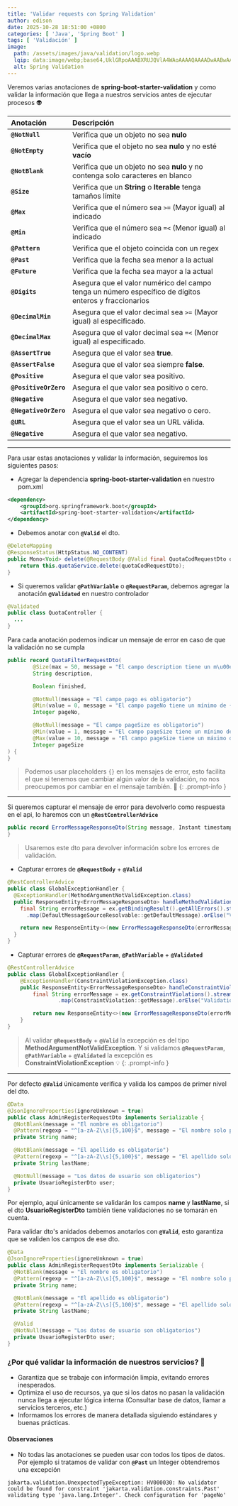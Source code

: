 ```yaml
---
title: 'Validar requests con Spring Validation'
author: edison
date: 2025-10-28 18:51:00 +0800
categories: [ 'Java', 'Spring Boot' ]
tags: [ 'Validación' ]
image:
  path: /assets/images/java/validation/logo.webp
  lqip: data:image/webp;base64,UklGRpoAAABXRUJQVlA4WAoAAAAQAAAADwAABwAAQUxQSDIAAAARL0AmbZurmr57yyIiqE8oiG0bejIYEQTgqiDA9vqnsUSI6H+oAERp2HZ65qP/VIAWAFZQOCBCAAAA8AEAnQEqEAAIAAVAfCWkAALp8sF8rgRgAP7o9FDvMCkMde9PK7euH5M1m6VWoDXf2FkP3BqV0ZYbO6NA/VFIAAAA
  alt: Spring Validation
---
```


Veremos varias anotaciones de **spring-boot-starter-validation** y como validar la información que llega a nuestros
servicios antes de ejecutar procesos 👽

| Anotación             | Descripción                                                                                           |
|:----------------------|:------------------------------------------------------------------------------------------------------|
| **`@NotNull`**        | Verifica que un objeto no sea **nulo**                                                                |
| **`@NotEmpty`**       | Verifica que el objeto no sea **nulo** y no esté **vacío**                                            |
| **`@NotBlank`**       | Verifica que un objeto no sea **nulo** y no contenga solo caracteres en blanco                        |
| **`@Size`**           | Verifica que un **String** o **Iterable** tenga tamaños límite                                        |
| **`@Max`**            | Verifica que el número sea `>=` (Mayor igual) al indicado                                             |
| **`@Min`**            | Verifica que el número sea `=<` (Menor igual) al indicado                                             |
| **`@Pattern`**        | Verifica que el objeto coincida con un regex                                                          |
| **`@Past`**           | Verifica que la fecha sea menor a la actual                                                           |
| **`@Future`**         | Verifica que la fecha sea mayor a la actual                                                           |
| **`@Digits`**         | Asegura que el valor numérico del campo tenga un número específico de dígitos enteros y fraccionarios |
| **`@DecimalMin`**     | Asegura que el valor decimal sea `>=` (Mayor igual) al especificado.                                  |
| **`@DecimalMax`**     | Asegura que el valor decimal sea `=<` (Menor igual) al especificado.                                  |
| **`@AssertTrue`**     | Asegura que el valor sea **true**.                                                                    |
| **`@AssertFalse`**    | Asegura que el valor sea siempre **false**.                                                           |
| **`@Positive`**       | Asegura el que valor sea positivo.                                                                    |
| **`@PositiveOrZero`** | 	Asegura el que valor sea positivo o cero.                                                            |
| **`@Negative`**       | Asegura el que valor sea negativo.                                                                    |
| **`@NegativeOrZero`** | Asegura el que valor sea negativo o cero.                                                             |
| **`@URL`**            | Asegura que el valor sea un URL válida.                                                               |
| **`@Negative`**       | Asegura el que valor sea negativo.                                                                    |

---

Para usar estas anotaciones y validar la información, seguiremos los siguientes pasos:

- Agregar la dependencia **spring-boot-starter-validation** en nuestro pom.xml

```xml
<dependency>
    <groupId>org.springframework.boot</groupId>
    <artifactId>spring-boot-starter-validation</artifactId>
</dependency>
```

- Debemos anotar con **`@Valid`** el dto.

```java
@DeleteMapping
@ResponseStatus(HttpStatus.NO_CONTENT)
public Mono<Void> delete(@RequestBody @Valid final QuotaCodRequestDto quotaCodRequestDto) {
    return this.quotaService.delete(quotaCodRequestDto);
}
```

- Si queremos validar **`@PathVariable`** o **`@RequestParam`**, debemos agregar la anotación **`@Validated`** en nuestro controlador

```java
@Validated
public class QuotaController {
  ...
}
```

Para cada anotación podemos indicar un mensaje de error en caso de que la validación no se cumpla

```java
public record QuotaFilterRequestDto(
        @Size(max = 50, message = "El campo description tiene un m\u00e1ximo de {max} caracteres")
        String description,

        Boolean finished,

        @NotNull(message = "El campo pago es obligatorio")
        @Min(value = 0, message = "El campo pageNo tiene un mínimo de {value}")
        Integer pageNo,

        @NotNull(message = "El campo pageSize es obligatorio")
        @Min(value = 1, message = "El campo pageSize tiene un mínimo de {value}")
        @Max(value = 10, message = "El campo pageSize tiene un máximo de {value}")
        Integer pageSize
) {
}
```

> Podemos usar placeholders `{}` en los mensajes de error, esto facilita el que si tenemos que cambiar
> algún valor de la validación, no nos preocupemos por cambiar en el mensaje también. 🤖
{: .prompt-info }

---

Si queremos capturar el mensaje de error para devolverlo como respuesta en el api, lo haremos con un **`@RestControllerAdvice`**

```java
public record ErrorMessageResponseDto(String message, Instant timestamp) {
}
```
> Usaremos este dto para devolver información sobre los errores de validación.


- Capturar errores de **`@RequestBody`** + **`@Valid`**

```java
@RestControllerAdvice
public class GlobalExceptionHandler {
  @ExceptionHandler(MethodArgumentNotValidException.class)
  public ResponseEntity<ErrorMessageResponseDto> handleMethodValidationExceptions(final MethodArgumentNotValidException ex) {
    final String errorMessage = ex.getBindingResult().getAllErrors().stream().findFirst()
      .map(DefaultMessageSourceResolvable::getDefaultMessage).orElse("Validation error unexpected");

    return new ResponseEntity<>(new ErrorMessageResponseDto(errorMessage, Instant.now()), HttpStatus.UNPROCESSABLE_ENTITY);
  }
}
```

- Capturar errores de **`@RequestParam`**, **`@PathVariable`** + **`@Validated`**

```java
@RestControllerAdvice
public class GlobalExceptionHandler {
    @ExceptionHandler(ConstraintViolationException.class)
    public ResponseEntity<ErrorMessageResponseDto> handleConstraintViolationExceptions(final ConstraintViolationException ex) {
        final String errorMessage = ex.getConstraintViolations().stream().findFirst()
                .map(ConstraintViolation::getMessage).orElse("Validation error unexpected");

        return new ResponseEntity<>(new ErrorMessageResponseDto(errorMessage, Instant.now()), HttpStatus.UNPROCESSABLE_ENTITY);
    }
}
```

> Al validar **`@RequestBody`** + **`@Valid`** la excepción es del tipo **MethodArgumentNotValidException**.
> Y si validamos **`@RequestParam`**, **`@PathVariable`** + **`@Validated`** la excepción es **ConstraintViolationException** 💡
{: .prompt-info }

---

Por defecto **`@Valid`** únicamente verifica y valida los campos de primer nivel del dto.

```java
@Data
@JsonIgnoreProperties(ignoreUnknown = true)
public class AdminRegisterRequestDto implements Serializable {
  @NotBlank(message = "El nombre es obligatorio")
  @Pattern(regexp = "^[a-zA-Z\\s]{5,100}$", message = "El nombre solo permite letras")
  private String name;

  @NotBlank(message = "El apellido es obligatorio")
  @Pattern(regexp = "^[a-zA-Z\\s]{5,100}$", message = "El apellido solo permite letras")
  private String lastName;

  @NotNull(message = "Los datos de usuario son obligatorios")
  private UsuarioRegisterDto user;
}
```

Por ejemplo, aquí únicamente se validarán los campos **name** y **lastName**, si el dto **UsuarioRegisterDto** también tiene
validaciones no se tomarán en cuenta.

Para validar dto's anidados debemos anotarlos con **`@Valid`**, esto garantiza que se validen los campos de ese dto.

```java
@Data
@JsonIgnoreProperties(ignoreUnknown = true)
public class AdminRegisterRequestDto implements Serializable {
  @NotBlank(message = "El nombre es obligatorio")
  @Pattern(regexp = "^[a-zA-Z\\s]{5,100}$", message = "El nombre solo permite letras")
  private String name;

  @NotBlank(message = "El apellido es obligatorio")
  @Pattern(regexp = "^[a-zA-Z\\s]{5,100}$", message = "El apellido solo permite letras")
  private String lastName;

  @Valid
  @NotNull(message = "Los datos de usuario son obligatorios")
  private UsuarioRegisterDto user;
}
```

### **¿Por qué validar la información de nuestros servicios?** 🤔

- Garantiza que se trabaje con información limpia, evitando errores inesperados.
- Optimiza el uso de recursos, ya que si los datos no pasan la validación nunca llega a ejecutar lógica interna (Consultar base de datos, llamar a servicios terceros, etc.)
- Informamos los errores de manera detallada siguiendo estándares y buenas prácticas.


#### **Observaciones**

- No todas las anotaciones se pueden usar con todos los tipos de datos. Por ejemplo si tratamos de validar con **`@Past`** un Integer obtendremos una excepción

```
jakarta.validation.UnexpectedTypeException: HV000030: No validator could be found for constraint 'jakarta.validation.constraints.Past' validating type 'java.lang.Integer'. Check configuration for 'pageNo'
```
